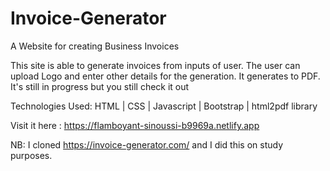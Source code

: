 # Invoice-Generator
 A Website for creating Business Invoices
 
 This site is able to generate invoices from inputs of user. The user can upload Logo and enter other details for the generation. It generates to PDF.
 It's still in progress but you still check it out
 
 Technologies Used: HTML | CSS | Javascript | Bootstrap | html2pdf library
 
 Visit it here : https://flamboyant-sinoussi-b9969a.netlify.app
 
 NB: I cloned https://invoice-generator.com/ and I did this on study purposes.
